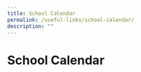 ```yaml
---
title: School Calendar
permalink: /useful-links/school-calendar/
description: ""
---
```

# School Calendar

